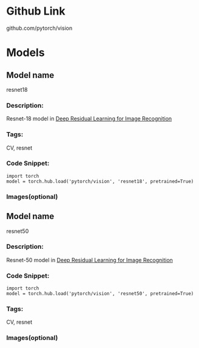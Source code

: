 # Github Link
github.com/pytorch/vision

# Models
<!--- List your models here --->

## Model name
resnet18

### Description:
Resnet-18 model in [Deep Residual Learning for Image Recognition](https://arxiv.org/abs/1512.03385)

### Tags:
CV, resnet

### Code Snippet:
```
import torch
model = torch.hub.load('pytorch/vision', 'resnet18', pretrained=True)
```

### Images(optional)

## Model name
resnet50

### Description:

Resnet-50 model in [Deep Residual Learning for Image Recognition](https://arxiv.org/abs/1512.03385)


### Code Snippet:
```
import torch
model = torch.hub.load('pytorch/vision', 'resnet50', pretrained=True)
```

### Tags:
CV, resnet

### Images(optional)

